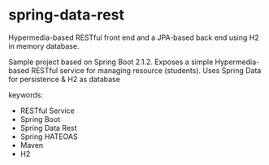 # spring-data-rest
Hypermedia-based RESTful front end and a JPA-based back end using H2 in memory database.

Sample project based on Spring Boot 2.1.2.
Exposes a simple Hypermedia-based RESTful service for managing resource (students). Uses Spring Data for persistence & H2 as database

keywords:
<ul>
	<li>RESTful Service</li>
	<li>Spring Boot</li>
	<li>Spring Data Rest</li>
	<li>Spring HATEOAS</li>
	<li>Maven</li>
	<li>H2</li>
<ul>
